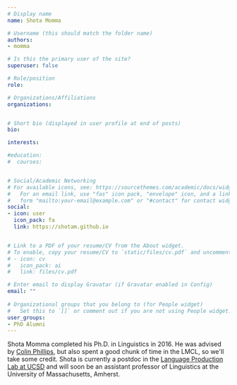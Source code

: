 ```yaml
---
# Display name
name: Shota Momma

# Username (this should match the folder name)
authors:
- momma

# Is this the primary user of the site?
superuser: false

# Role/position
role:

# Organizations/Affiliations
organizations:


# Short bio (displayed in user profile at end of posts)
bio:

interests:

#education:
#  courses:


# Social/Academic Networking
# For available icons, see: https://sourcethemes.com/academic/docs/widgets/#icons
#   For an email link, use "fas" icon pack, "envelope" icon, and a link in the
#   form "mailto:your-email@example.com" or "#contact" for contact widget.
social:
- icon: user
  icon_pack: fa
  link: https://shotam.github.io


# Link to a PDF of your resume/CV from the About widget.
# To enable, copy your resume/CV to `static/files/cv.pdf` and uncomment the lines below.  
# - icon: cv
#   icon_pack: ai
#   link: files/cv.pdf

# Enter email to display Gravatar (if Gravatar enabled in Config)
email: ""
  
# Organizational groups that you belong to (for People widget)
#   Set this to `[]` or comment out if you are not using People widget.  
user_groups:
- PhD Alumni
---
```

Shota Momma completed his Ph.D. in Linguistics in 2016. He was advised by [Colin Phillips](http://www.colinphillips.net), but also spent a good chunk of time in the LMCL, so we'll take some credit. Shota is currently a postdoc in the [Language Production Lab at UCSD](https://lpl.ucsd.edu) and will soon be an assistant professor of Linguistics at the University of Massachusetts, Amherst.